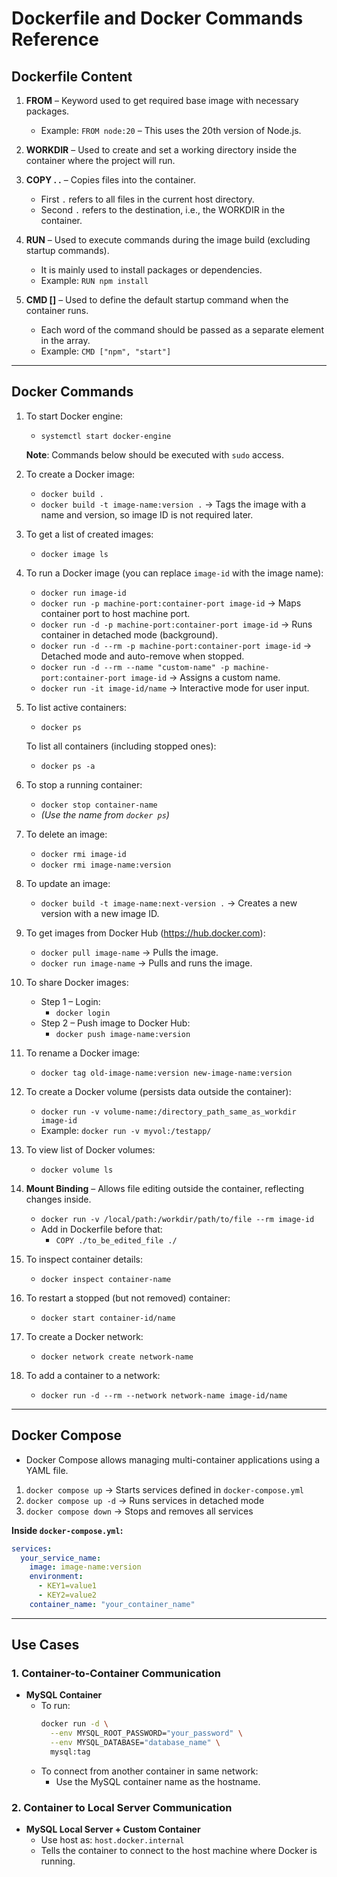 # Dockerfile and Docker Commands Reference

## Dockerfile Content

1. **FROM** – Keyword used to get required base image with necessary packages.
   - Example: `FROM node:20` – This uses the 20th version of Node.js.

2. **WORKDIR** – Used to create and set a working directory inside the container where the project will run.

3. **COPY . .** – Copies files into the container.
   - First `.` refers to all files in the current host directory.
   - Second `.` refers to the destination, i.e., the WORKDIR in the container.

4. **RUN** – Used to execute commands during the image build (excluding startup commands).
   - It is mainly used to install packages or dependencies.
   - Example: `RUN npm install`

5. **CMD []** – Used to define the default startup command when the container runs.
   - Each word of the command should be passed as a separate element in the array.
   - Example: `CMD ["npm", "start"]`

---

## Docker Commands

1. To start Docker engine:
   - `systemctl start docker-engine`

   **Note**: Commands below should be executed with `sudo` access.

2. To create a Docker image:
   - `docker build .`
   - `docker build -t image-name:version .` → Tags the image with a name and version, so image ID is not required later.

3. To get a list of created images:
   - `docker image ls`

4. To run a Docker image (you can replace `image-id` with the image name):
   - `docker run image-id`
   - `docker run -p machine-port:container-port image-id` → Maps container port to host machine port.
   - `docker run -d -p machine-port:container-port image-id` → Runs container in detached mode (background).
   - `docker run -d --rm -p machine-port:container-port image-id` → Detached mode and auto-remove when stopped.
   - `docker run -d --rm --name "custom-name" -p machine-port:container-port image-id` → Assigns a custom name.
   - `docker run -it image-id/name` → Interactive mode for user input.

5. To list active containers:
   - `docker ps`

   To list all containers (including stopped ones):
   - `docker ps -a`

6. To stop a running container:
   - `docker stop container-name`
   - *(Use the name from `docker ps`)*

7. To delete an image:
   - `docker rmi image-id`
   - `docker rmi image-name:version`

8. To update an image:
   - `docker build -t image-name:next-version .` → Creates a new version with a new image ID.

9. To get images from Docker Hub (https://hub.docker.com):
   - `docker pull image-name` → Pulls the image.
   - `docker run image-name` → Pulls and runs the image.

10. To share Docker images:
    - Step 1 – Login:
      - `docker login`
    - Step 2 – Push image to Docker Hub:
      - `docker push image-name:version`

11. To rename a Docker image:
    - `docker tag old-image-name:version new-image-name:version`

12. To create a Docker volume (persists data outside the container):
    - `docker run -v volume-name:/directory_path_same_as_workdir image-id`
    - Example: `docker run -v myvol:/testapp/`

13. To view list of Docker volumes:
    - `docker volume ls`

14. **Mount Binding** – Allows file editing outside the container, reflecting changes inside.
    - `docker run -v /local/path:/workdir/path/to/file --rm image-id`
    - Add in Dockerfile before that:
      - `COPY ./to_be_edited_file ./`

15. To inspect container details:
    - `docker inspect container-name`

16. To restart a stopped (but not removed) container:
    - `docker start container-id/name`

17. To create a Docker network:
    - `docker network create network-name`

18. To add a container to a network:
    - `docker run -d --rm --network network-name image-id/name`

---

## Docker Compose

- Docker Compose allows managing multi-container applications using a YAML file.

1. `docker compose up` → Starts services defined in `docker-compose.yml`
2. `docker compose up -d` → Runs services in detached mode
3. `docker compose down` → Stops and removes all services

**Inside `docker-compose.yml`:**
```yaml
services:
  your_service_name:
    image: image-name:version
    environment:
      - KEY1=value1
      - KEY2=value2
    container_name: "your_container_name"
```

---

## Use Cases

### 1. Container-to-Container Communication

- **MySQL Container**
  - To run:
    ```bash
    docker run -d \
      --env MYSQL_ROOT_PASSWORD="your_password" \
      --env MYSQL_DATABASE="database_name" \
      mysql:tag
    ```
  - To connect from another container in same network:
    - Use the MySQL container name as the hostname.

### 2. Container to Local Server Communication

- **MySQL Local Server + Custom Container**
  - Use host as: `host.docker.internal`
  - Tells the container to connect to the host machine where Docker is running.

